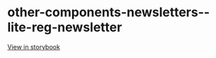 # other-components-newsletters--lite-reg-newsletter

[View in storybook](https://raw.githack.com/Independent-Digital-News-and-Media-Ltd/indy-pwamp-sb/PR-2024-sb/index.html?path=/story/other-components-newsletters--lite-reg-newsletter)